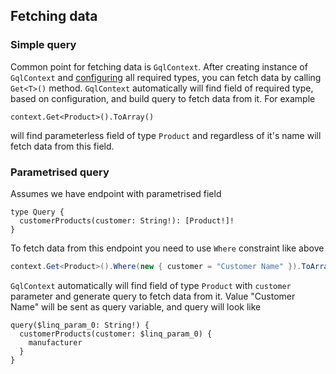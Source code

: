 ## Fetching data
### Simple query
Common point for fetching data is `GqlContext`.
After creating instance of `GqlContext` and [configuring](https://github.com/ugparu/Ugpa.GraphQL.Linq/blob/doc/doc/ConfiguringTypes.md#configuring-types) all required types, you can fetch data by calling `Get<T>()` method.
`GqlContext` automatically will find field of required type, based on configuration, and build query to fetch data from it.
For example
```
context.Get<Product>().ToArray()
```
will find parameterless field of type `Product` and regardless of it's name will fetch data from this field.
### Parametrised query
Assumes we have endpoint with parametrised field
```gql
type Query {
  customerProducts(customer: String!): [Product!]!
}
```
To fetch data from this endpoint you need to use `Where` constraint like above
```csharp
context.Get<Product>().Where(new { customer = "Customer Name" }).ToArray()
```
`GqlContext` automatically will find field of type `Product` with `customer` parameter and generate query to fetch data from it.
Value "Customer Name" will be sent as query variable, and query will look like
```gql
query($linq_param_0: String!) {
  customerProducts(customer: $linq_param_0) {
    manufacturer
  }
}
```
